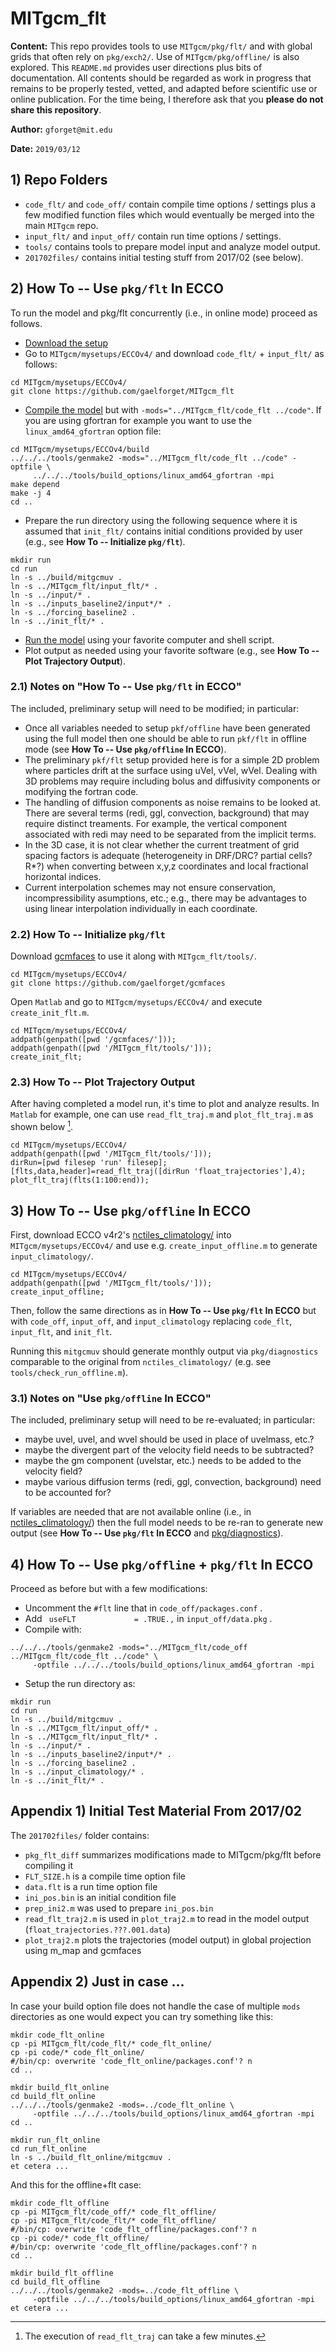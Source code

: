 # MITgcm_flt

**Content:** This repo provides tools to use `MITgcm/pkg/flt/` and with global grids that often rely on `pkg/exch2/`. Use of `MITgcm/pkg/offline/` is also explored. This `README.md` provides user directions plus bits of documentation. All contents should be regarded as work in progress that remains to be properly tested, vetted, and adapted before scientific use or online publication. For the time being, I therefore ask that you **please do not share this repository**.

**Author:** `gforget@mit.edu`

**Date:** `2019/03/12`

## 1) Repo Folders

- `code_flt/` and `code_off/` contain compile time options / settings plus a few modified function files which would eventually be merged into the main `MITgcm` repo.
- `input_flt/` and `input_off/` contain run time options / settings.
- `tools/` contains tools to prepare model input and analyze model output.
- `201702files/` contains initial testing stuff from 2017/02 (see below).


## 2) How To -- Use `pkg/flt` In ECCO

To run the model and pkg/flt concurrently (i.e., in online mode) proceed as follows.

- [Download the setup](https://eccov4.readthedocs.io/en/latest/downloads.html)
- Go to `MITgcm/mysetups/ECCOv4/` and download `code_flt/` + `input_flt/` as follows:

```
cd MITgcm/mysetups/ECCOv4/
git clone https://github.com/gaelforget/MITgcm_flt
```

- [Compile the model](https://eccov4.readthedocs.io/en/latest/runs.html) but with `-mods="../MITgcm_flt/code_flt ../code"`. If you are using gfortran for example you want to use the `linux_amd64_gfortran` option file:

```
cd MITgcm/mysetups/ECCOv4/build
../../../tools/genmake2 -mods="../MITgcm_flt/code_flt ../code" -optfile \
     ../../../tools/build_options/linux_amd64_gfortran -mpi
make depend
make -j 4
cd ..
```

- Prepare the run directory using the following sequence where it is assumed that `init_flt/` contains initial conditions provided by user (e.g., see **How To -- Initialize `pkg/flt`**).

```
mkdir run
cd run
ln -s ../build/mitgcmuv .
ln -s ../MITgcm_flt/input_flt/* .
ln -s ../input/* .
ln -s ../inputs_baseline2/input*/* .
ln -s ../forcing_baseline2 .
ln -s ../init_flt/* .
```

- [Run the model](https://eccov4.readthedocs.io/en/latest/runs.html) using your favorite computer and shell script.
- Plot output as needed using your favorite software (e.g., see **How To -- Plot Trajectory Output**).

### 2.1) Notes on "How To -- Use `pkg/flt` in ECCO"

The included, preliminary setup will need to be modified; in particular:

- Once all variables needed to setup `pkf/offline` have been generated using the full model then one should be able to run `pkf/flt` in offline mode (see **How To -- Use `pkg/offline` In ECCO**).
- The preliminary `pkf/flt` setup provided here is for a simple 2D problem where particles drift at the surface using uVel, vVel, wVel. Dealing with 3D problems may require including bolus and diffusivity components or modifying the fortran code.
- The handling of diffusion components as noise remains to be looked at. There are several terms (redi, ggl, convection, background) that may require distinct treaments. For example, the vertical component associated with redi may need to be separated from the implicit terms.
- In the 3D case, it is not clear whether the current treatment of grid spacing factors is adequate (heterogeneity in DRF/DRC? partial cells? R*?) when converting between x,y,z coordinates and local fractional horizontal indices.
- Current interpolation schemes may not ensure conservation, incompressibility asumptions, etc.; e.g., there may be advantages to using linear interpolation individually in each coordinate.

### 2.2) How To -- Initialize `pkg/flt`

Download [gcmfaces](https://gcmfaces.readthedocs.io/en/latest/) to use it along with `MITgcm_flt/tools/`. 

```
cd MITgcm/mysetups/ECCOv4/
git clone https://github.com/gaelforget/gcmfaces
```

Open `Matlab` and go to `MITgcm/mysetups/ECCOv4/` and execute `create_init_flt.m`.

```
cd MITgcm/mysetups/ECCOv4/
addpath(genpath([pwd '/gcmfaces/']));
addpath(genpath([pwd '/MITgcm_flt/tools/']));
create_init_flt;
```

### 2.3) How To -- Plot Trajectory Output

After having completed a model run, it's time to plot and analyze results. In `Matlab` for example, one can use `read_flt_traj.m` and `plot_flt_traj.m` as shown below [^read_flt_traj]. 


```
cd MITgcm/mysetups/ECCOv4/
addpath(genpath([pwd '/MITgcm_flt/tools/']));
dirRun=[pwd filesep 'run' filesep];
[flts,data,header]=read_flt_traj([dirRun 'float_trajectories'],4);
plot_flt_traj(flts(1:100:end));
```

## 3) How To -- Use `pkg/offline` In ECCO

First, download ECCO v4r2's [nctiles_climatology/](https://eccov4.readthedocs.io/en/latest/downloads.html) into `MITgcm/mysetups/ECCOv4/` and use e.g. `create_input_offline.m` to generate `input_climatology/`. 

```
cd MITgcm/mysetups/ECCOv4/
addpath(genpath([pwd '/MITgcm_flt/tools/']));
create_input_offline;
```

Then, follow the same directions as in **How To -- Use `pkg/flt` In ECCO** but with `code_off`, `input_off`, and `input_climatology` replacing `code_flt`, `input_flt`, and `init_flt`. 

Running this `mitgcmuv` should generate monthly output via `pkg/diagnostics` comparable to the original from `nctiles_climatology/` (e.g. see `tools/check_run_offline.m`).

### 3.1) Notes on "Use `pkg/offline` In ECCO"


The included, preliminary setup will need to be re-evaluated; in particular:

- maybe uvel, uvel, and wvel should be used in place of uvelmass, etc.?
- maybe the divergent part of the velocity field needs to be subtracted?
- maybe the gm component (uvelstar, etc.) needs to be added to the velocity field?
- maybe various diffusion terms (redi, ggl, convection, background) need to be accounted for?

If variables are needed that are not available online (i.e., in [nctiles_climatology/](https://eccov4.readthedocs.io/en/latest/downloads.html)) then the full model needs to be re-ran to generate new output (see **How To -- Use `pkg/flt` In ECCO** and [pkg/diagnostics](https://mitgcm.readthedocs.io/en/latest/outp_pkgs/outp_pkgs.html)).

## 4) How To -- Use `pkg/offline` + `pkg/flt` In ECCO

Proceed as before but with a few modifications:

- Uncomment the `#flt` line that in `code_off/packages.conf` . 
- Add ` useFLT             = .TRUE.,` in `input_off/data.pkg` .
- Compile with:

```
../../../tools/genmake2 -mods="../MITgcm_flt/code_off ../MITgcm_flt/code_flt ../code" \
     -optfile ../../../tools/build_options/linux_amd64_gfortran -mpi
```

- Setup the run directory as:

```
mkdir run
cd run
ln -s ../build/mitgcmuv .
ln -s ../MITgcm_flt/input_off/* .
ln -s ../MITgcm_flt/input_flt/* .
ln -s ../input/* .
ln -s ../inputs_baseline2/input*/* .
ln -s ../forcing_baseline2 .
ln -s ../input_climatology/* .
ln -s ../init_flt/* .
```


## Appendix 1) Initial Test Material From 2017/02


The `201702files/` folder contains:

- `pkg_flt_diff` summarizes modifications made to MITgcm/pkg/flt before compiling it
- `FLT_SIZE.h` is a compile time option file
- `data.flt` is a run time option file
- `ini_pos.bin` is an initial condition file
- `prep_ini2.m` was used to prepare `ini_pos.bin`
- `read_flt_traj2.m` is used in `plot_traj2.m` to read in the model output (`float_trajectories.???.001.data`)
- `plot_traj2.m` plots the trajectories (model output) in global projection using m_map and gcmfaces


## Appendix 2) Just in case ...

In case your build option file does not handle the case of multiple `mods` directories as one would expect you can try something like this:

```
mkdir code_flt_online
cp -pi MITgcm_flt/code_flt/* code_flt_online/
cp -pi code/* code_flt_online/
#/bin/cp: overwrite 'code_flt_online/packages.conf'? n
cd ..

mkdir build_flt_online
cd build_flt_online
../../../tools/genmake2 -mods=../code_flt_online \
     -optfile ../../../tools/build_options/linux_amd64_gfortran -mpi
cd ..

mkdir run_flt_online
cd run_flt_online
ln -s ../build_flt_online/mitgcmuv .
et cetera ...
```

And this for the offline+flt case:

```
mkdir code_flt_offline
cp -pi MITgcm_flt/code_off/* code_flt_offline/
cp -pi MITgcm_flt/code_flt/* code_flt_offline/
#/bin/cp: overwrite 'code_flt_offline/packages.conf'? n
cp -pi code/* code_flt_offline/
#/bin/cp: overwrite 'code_flt_offline/packages.conf'? n
cd ..

mkdir build_flt_offline
cd build_flt_offline
../../../tools/genmake2 -mods=../code_flt_offline \
     -optfile ../../../tools/build_options/linux_amd64_gfortran -mpi
et cetera ...     
```

[^read_flt_traj]: The execution of `read_flt_traj` can take a few minutes.
